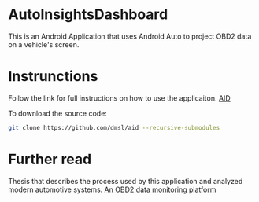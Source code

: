 # AutoInsightsDashboard
This is an Android Application that uses Android Auto to project OBD2 data on a vehicle's screen.

# Instrunctions
Follow the link for full instructions on how to use the applicaiton.
[AID](https://aid.cs.ucy.ac.cy/)

To download the source code:
```bash
git clone https://github.com/dmsl/aid --recursive-submodules
```


# Further read
Thesis that describes the process used by this application and analyzed modern automotive systems.
[An OBD2 data monitoring platform](./AnOBDDataMonitoringPlatforminAndroidAuto.pdf)

